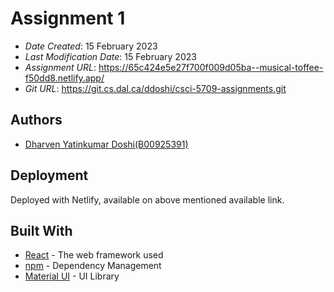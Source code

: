 # Assignment 1
 
* *Date Created*: 15 February 2023
* *Last Modification Date*: 15 February 2023
* *Assignment URL*: <https://65c424e5e27f700f009d05ba--musical-toffee-f50dd8.netlify.app/>
* *Git URL*: <https://git.cs.dal.ca/ddoshi/csci-5709-assignments.git>
 
## Authors
 
* [Dharven Yatinkumar Doshi(B00925391)](dh442504@dal.ca)
 
## Deployment
 
Deployed with Netlify, available on above mentioned available link.
 
## Built With
 
- [React](https://legacy.reactjs.org/docs/getting-started.html/) - The web framework used
- [npm](https://docs.npmjs.com/) - Dependency Management
- [Material UI](https://material-ui.com/) - UI Library
